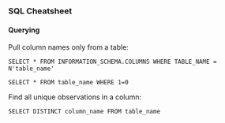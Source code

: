 ### SQL Cheatsheet

#### Querying

Pull column names only from a table:

`SELECT * FROM INFORMATION_SCHEMA.COLUMNS WHERE TABLE_NAME = N'table_name'`

`SELECT * FROM table_name WHERE 1=0`

Find all unique observations in a column:

`SELECT DISTINCT column_name FROM table_name`